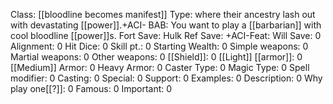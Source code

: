 Class: [[bloodline becomes manifest]]
Type:  where their ancestry lash out with devastating [[power]].+ACI-
BAB: You want to play a [[barbarian]] with cool bloodline [[power]]s. 
Fort Save: Hulk 
Ref Save: +ACI-Feat:
Will Save: 0
Alignment: 0
Hit Dice: 0
Skill pt.: 0
Starting Wealth: 0
Simple weapons: 0
Martial weapons: 0
Other weapons: 0
[[Shield]]: 0
[[Light]] [[armor]]: 0
[[Medium]] Armor: 0
Heavy Armor: 0
Caster Type: 0
Magic Type: 0
Spell modifier: 0
Casting: 0
Special: 0
Support: 0
Examples: 0
Description: 0
Why play one[[?]]: 0
Famous: 0
Important: 0
